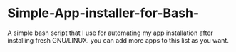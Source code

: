 # Simple-App-installer-for-Bash-
A simple bash script that I use for automating my app installation after installing fresh GNU/LINUX. you can add more apps to this list as you want.
